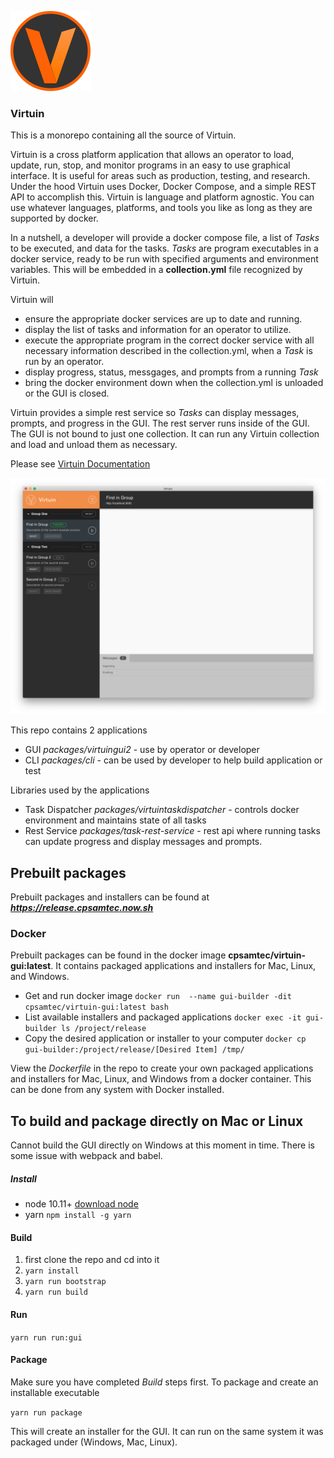 
![Virtuin](logo.png)

### Virtuin

This is a monorepo containing all the source of Virtuin.

Virtuin is a cross platform application that allows an operator to load, update,
run, stop, and monitor programs in an easy to use graphical interface.
It is useful for areas such as production, testing, and research. Under the hood
Virtuin uses Docker, Docker Compose, and a simple REST API to accomplish this.
Virtuin is language and platform agnostic. You can use whatever languages, platforms,
 and tools you like as long as they are supported by docker.


In a nutshell, a developer will provide a docker compose file, a list of *Tasks* to be executed,
and data for the tasks. *Tasks* are program executables in a docker service,
ready to be run with specified arguments and environment variables.
This will be embedded in a **collection.yml** file recognized by Virtuin.

Virtuin will
 - ensure the appropriate docker services are up to date and running.
 - display the list of tasks and information for an operator to utilize.
 - execute the appropriate program in the correct docker service with all necessary information described in the collection.yml, when a *Task* is run by an operator.
 - display progress, status, messgages, and prompts from a running *Task*
 - bring the docker environment down when the collection.yml is unloaded or
 the GUI is closed.

Virtuin provides a simple rest service so *Tasks* can
display messages, prompts, and progress in the GUI. The rest server runs inside of
 the GUI. The GUI is not bound to just one collection. It can run any Virtuin collection
 and load and unload them as necessary.

Please see
[Virtuin Documentation](docs/documentation.md)

![GUI](./release.png)

This repo contains 2 applications
- GUI *packages/virtuingui2* - use by operator or developer
- CLI *packages/cli* - can be used by developer to help build application or test

Libraries used by the applications
- Task Dispatcher *packages/virtuintaskdispatcher* - controls docker environment and maintains state of all tasks
- Rest Service *packages/task-rest-service* - rest api where running tasks can update progress and display messages and prompts.


<p id="prebuilt-packages"></p>

## Prebuilt packages

Prebuilt packages and installers can be found at ***https://release.cpsamtec.now.sh***

### Docker
Prebuilt packages can be found in the docker image **cpsamtec/virtuin-gui:latest**.
It contains packaged applications and installers for Mac, Linux, and Windows.

- Get and run docker image ```docker run  --name gui-builder -dit cpsamtec/virtuin-gui:latest bash```
- List available installers and packaged applications ```docker exec -it gui-builder ls /project/release```
- Copy the desired application or installer to your computer ```docker cp gui-builder:/project/release/[Desired Item] /tmp/```

View the *Dockerfile* in the repo to create your own packaged applications and
 installers for Mac, Linux, and Windows from a docker container. This can be done
 from any system with Docker installed.


<p id="build"></p>

## To build and package directly on Mac or Linux

Cannot build the GUI directly on Windows at this moment in time. There is some issue with webpack and babel.

##### Install
- node 10.11+
  [download node](https://nodejs.org/en/download/)
- yarn
  ```npm install -g yarn```


#### Build

1. first clone the repo and cd into it
2. ```yarn install```
3. ```yarn run bootstrap ```
4. ```yarn run build ```


#### Run

 ```yarn run run:gui```

<p id="package"></p>

#### Package

Make sure you have completed *Build* steps first. To package and create an installable executable

``` yarn run package ```

This will create an installer for the GUI. It can run on the same system it was
packaged under (Windows, Mac, Linux).
